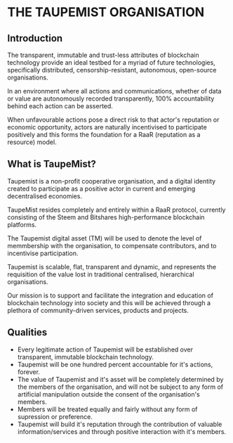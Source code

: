 # THE TAUPEMIST ORGANISATION

## Introduction

The transparent, immutable and trust-less attributes of blockchain technology provide an ideal testbed for a myriad of future technologies, specifically distributed, censorship-resistant, autonomous, open-source organisations.

In an environment where all actions and communications, whether of data or value are autonomously recorded transparently, 100% accountability behind each action can be asserted.

When unfavourable actions pose a direct risk to that actor's reputation or economic opportunity, actors are naturally incentivised to participate positively and this forms the foundation for a RaaR (reputation as a resource) model. 

## What is TaupeMist?

Taupemist is a non-profit cooperative organisation, and a digital identity created to participate as a positive actor in current and emerging decentralised economies.

TaupeMist resides completely and entirely within a RaaR protocol, currently consisting of the Steem and Bitshares high-performance blockchain platforms.

The Taupemist digital asset (TM) will be used to denote the level of memmbership with the organisation, to compensate contributors, and to incentivise participation.

Taupemist is scalable, flat, transparent and dynamic, and represents the requisition of the value lost in traditional centralised, hierarchical organisations.

Our mission is to support and facilitate the integration and education of blockchain technology into society and this will be achieved through a plethora of community-driven services, products and projects.

## Qualities

* Every legitimate action of Taupemist will be established over transparent, immutable blockchain technology.
* Taupemist will be one hundred percent accountable for it's actions, forever.
* The value of Taupemist and it's asset will be completely determined by the members of the organisation, and will not be subject to any form of artificial manipulation outside the consent of the organisation's members.
* Members will be treated equally and fairly without any form of supression or preference.
* Taupemist will build it's reputation through the contribution of valuable information/services and through positive interaction with it's members.
